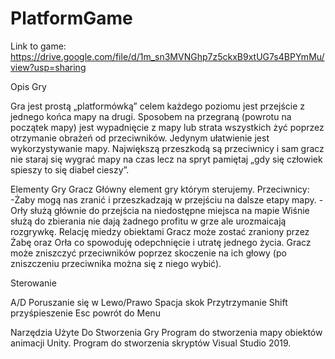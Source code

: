 # PlatformGame
Link to game: https://drive.google.com/file/d/1m_sn3MVNGhp7z5ckxB9xtUG7s4BPYmMu/view?usp=sharing

Opis Gry

Gra jest prostą „platformówką” celem każdego poziomu jest przejście z jednego końca mapy na drugi. Sposobem na przegraną (powrotu na początek mapy) jest wypadnięcie  z mapy lub strata wszystkich żyć poprzez otrzymanie obrażeń od przeciwników. Jedynym ułatwienie jest wykorzystywanie mapy. Największą przeszkodą są przeciwnicy i sam gracz nie staraj się wygrać mapy na czas lecz na spryt pamiętaj „gdy się człowiek spieszy to się diabeł cieszy”.

Elementy Gry
Gracz Główny element gry którym sterujemy.
Przeciwnicy:
-Żaby   mogą nas zranić i przeszkadzają w przejściu na dalsze etapy mapy.
-Orły   służą głównie do przejścia na niedostępne miejsca na mapie 
Wiśnie   służą do zbierania nie dają żadnego profitu w grze ale urozmaicają rozgrywkę.
Relację miedzy obiektami
Gracz   może zostać zraniony przez Żabę   oraz Orła   co spowoduję odepchnięcie   i utratę jednego życia. Gracz może zniszczyć przeciwników poprzez skoczenie na ich głowy (po zniszczeniu przeciwnika można się z niego wybić).


Sterowanie

A/D Poruszanie się w Lewo/Prawo
Spacja skok 
Przytrzymanie Shift przyśpieszenie
Esc powrót do Menu 


Narzędzia Użyte Do Stworzenia Gry
Program do stworzenia mapy obiektów animacji Unity.
Program do stworzenia skryptów Visual Studio 2019.







 

